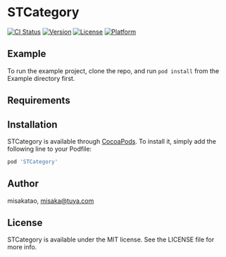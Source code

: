# STCategory

[![CI Status](https://img.shields.io/travis/misakatao/STCategory.svg?style=flat)](https://travis-ci.org/misakatao/STCategory)
[![Version](https://img.shields.io/cocoapods/v/STCategory.svg?style=flat)](https://cocoapods.org/pods/STCategory)
[![License](https://img.shields.io/cocoapods/l/STCategory.svg?style=flat)](https://cocoapods.org/pods/STCategory)
[![Platform](https://img.shields.io/cocoapods/p/STCategory.svg?style=flat)](https://cocoapods.org/pods/STCategory)

## Example

To run the example project, clone the repo, and run `pod install` from the Example directory first.

## Requirements

## Installation

STCategory is available through [CocoaPods](https://cocoapods.org). To install
it, simply add the following line to your Podfile:

```ruby
pod 'STCategory'
```

## Author

misakatao, misaka@tuya.com

## License

STCategory is available under the MIT license. See the LICENSE file for more info.
